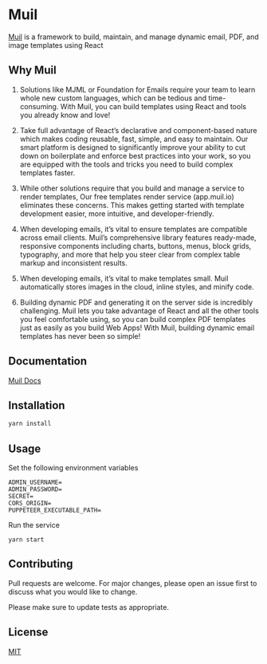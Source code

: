 # Muil

[Muil](https://www.muil.io) is a framework to build, maintain, and manage dynamic email, PDF, and image templates using React

## Why Muil

1. Solutions like MJML or Foundation for Emails require your team to learn whole new custom languages, which can be tedious and time-consuming. With Muil, you can build templates using React and tools you already know and love!

2. Take full advantage of React’s declarative and component-based nature which makes coding reusable, fast, simple, and easy to maintain. Our smart platform is designed to significantly improve your ability to cut down on boilerplate and enforce best practices into your work, so you are equipped with the tools and tricks you need to build complex templates faster.

3. While other solutions require that you build and manage a service to render templates, Our free templates render service (app.muil.io) eliminates these concerns. This makes getting started with template development easier, more intuitive, and developer-friendly.

4. When developing emails, it’s vital to ensure templates are compatible across email clients. Muil’s comprehensive library features ready-made, responsive components including charts, buttons, menus, block grids, typography, and more that help you steer clear from complex table markup and inconsistent results.

5. When developing emails, it’s vital to make templates small. Muil automatically stores images in the cloud, inline styles, and minify code.

6. Building dynamic PDF and generating it on the server side is incredibly challenging. Muil lets you take advantage of React and all the other tools you feel comfortable using, so you can build complex PDF templates just as easily as you build Web Apps! With Muil, building dynamic email templates has never been so simple!

## Documentation

[Muil Docs](https://docs.muil.io/docs/getting-started/quickstart)

## Installation

```bash
yarn install
```

## Usage

Set the following environment variables

```
ADMIN_USERNAME=
ADMIN_PASSWORD=
SECRET=
CORS_ORIGIN=
PUPPETEER_EXECUTABLE_PATH=
```

Run the service

```
yarn start
```

## Contributing

Pull requests are welcome. For major changes, please open an issue first to discuss what you would like to change.

Please make sure to update tests as appropriate.

## License

[MIT](https://choosealicense.com/licenses/mit/)
